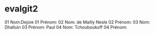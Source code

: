 # evalgit2

01 Nom:Dejoie
01 Prénom:
02 Nom: de Mailly Nesle
02 Prénom:
03 Nom: Dhalluin
03 Prénom: Paul
04 Nom: Tchouboukoff
04 Prénom:
